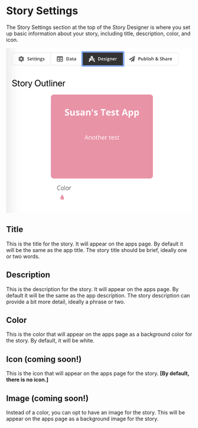 # Story Settings

The Story Settings section at the top of the Story Designer is where you set up basic information about your story, including title, description, color, and icon.  

![\[TODO: Replace image\] Story Settings](../../.gitbook/assets/image%20%2815%29.png)

## Title

This is the title for the story. It will appear on the apps page. By default it will be the same as the app title. The story title should be brief, ideally one or two words.

## Description

This is the description for the story. It will appear on the apps page. By default it will be the same as the app description. The story description can provide a bit more detail, ideally a phrase or two.

## Color

This is the color that will appear on the apps page as a background color for the story. By default, it will be white.

## Icon \(coming soon!\)

This is the icon that will appear on the apps page for the story. **\[By default, there is no icon.\]**

## Image \(coming soon!\)

Instead of a color, you can opt to have an image for the story. This will be appear on the apps page as a background image for the story. 

